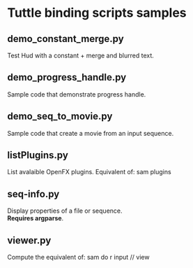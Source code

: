 Tuttle binding scripts samples
==============================

demo_constant_merge.py
------------
Test Hud with a constant + merge and blurred text.

demo_progress_handle.py
----------------------
Sample code that demonstrate progress handle.

demo_seq_to_movie.py
----------------------
Sample code that create a movie from an input sequence.

listPlugins.py
-----------
List avalaible OpenFX plugins.
Equivalent of: sam plugins

seq-info.py
--------
Display properties of a file or sequence.  
**Requires argparse**.

viewer.py
-----
Compute the equivalent of: sam do r input // view